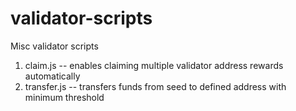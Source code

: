 # validator-scripts

Misc validator scripts

1) claim.js -- enables claiming multiple validator address rewards automatically
2) transfer.js -- transfers funds from seed to defined address with minimum threshold

